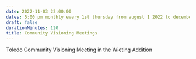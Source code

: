 ```yaml
---
date: 2022-11-03 22:00:00
dates: 5:00 pm monthly every 1st thursday from august 1 2022 to december 31 2022
draft: false
durationMinutes: 120
title: Community Visioning Meetings
---
```


Toledo Community Visioning Meeting in the Wieting Addition